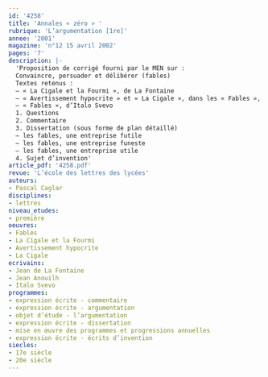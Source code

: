 ```yaml
---
id: '4258'
title: 'Annales « zéro » '
rubrique: 'L’argumentation [1re]'
annee: '2001'
magazine: 'n°12 15 avril 2002'
pages: '7'
description: |-
  'Proposition de corrigé fourni par le MEN sur :
  Convaincre, persuader et délibérer (fables)
  Textes retenus :
  – « La Cigale et la Fourmi », de La Fontaine
  – « Avertissement hypocrite » et « La Cigale », dans les « Fables », de Jean Anouilh
  – « Fables », d’Italo Svevo
  1. Questions
  2. Commentaire
  3. Dissertation (sous forme de plan détaillé)
  – les fables, une entreprise futile
  – les fables, une entreprise funeste
  – les fables, une entreprise utile
  4. Sujet d’invention'
article_pdf: '4258.pdf'
revue: 'L’école des lettres des lycées'
auteurs:
- Pascal Caglar
disciplines:
- lettres
niveau_etudes:
- première
oeuvres:
- Fables
- La Cigale et la Fourmi
- Avertissement hypocrite
- La Cigale
ecrivains:
- Jean de La Fontaine
- Jean Anouilh
- Italo Svevo
programmes:
- expression écrite - commentaire
- expression écrite - argumentation
- objet d’étude - l’argumentation
- expression écrite - dissertation
- mise en œuvre des programmes et progressions annuelles
- expression écrite - écrits d’invention
siecles:
- 17e siècle
- 20e siècle
---
```

